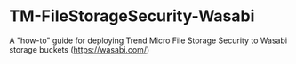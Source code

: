 # TM-FileStorageSecurity-Wasabi
A "how-to" guide for deploying Trend Micro File Storage Security to Wasabi storage buckets (https://wasabi.com/)
